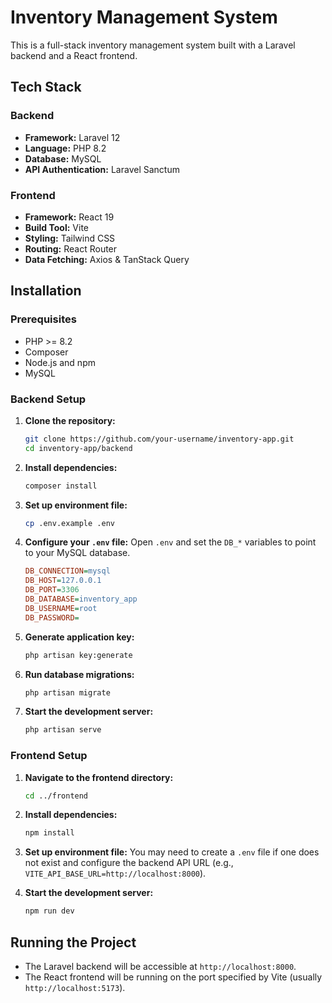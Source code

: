 # Inventory Management System

This is a full-stack inventory management system built with a Laravel backend and a React frontend.

## Tech Stack

### Backend

*   **Framework:** Laravel 12
*   **Language:** PHP 8.2
*   **Database:** MySQL
*   **API Authentication:** Laravel Sanctum

### Frontend

*   **Framework:** React 19
*   **Build Tool:** Vite
*   **Styling:** Tailwind CSS
*   **Routing:** React Router
*   **Data Fetching:** Axios & TanStack Query

## Installation

### Prerequisites

*   PHP >= 8.2
*   Composer
*   Node.js and npm
*   MySQL

### Backend Setup

1.  **Clone the repository:**
    ```bash
    git clone https://github.com/your-username/inventory-app.git
    cd inventory-app/backend
    ```

2.  **Install dependencies:**
    ```bash
    composer install
    ```

3.  **Set up environment file:**
    ```bash
    cp .env.example .env
    ```

4.  **Configure your `.env` file:**
    Open `.env` and set the `DB_*` variables to point to your MySQL database.
    ```ini
    DB_CONNECTION=mysql
    DB_HOST=127.0.0.1
    DB_PORT=3306
    DB_DATABASE=inventory_app
    DB_USERNAME=root
    DB_PASSWORD=
    ```

5.  **Generate application key:**
    ```bash
    php artisan key:generate
    ```

6.  **Run database migrations:**
    ```bash
    php artisan migrate
    ```

7.  **Start the development server:**
    ```bash
    php artisan serve
    ```

### Frontend Setup

1.  **Navigate to the frontend directory:**
    ```bash
    cd ../frontend
    ```

2.  **Install dependencies:**
    ```bash
    npm install
    ```

3.  **Set up environment file:**
    You may need to create a `.env` file if one does not exist and configure the backend API URL (e.g., `VITE_API_BASE_URL=http://localhost:8000`).

4.  **Start the development server:**
    ```bash
    npm run dev
    ```

## Running the Project

*   The Laravel backend will be accessible at `http://localhost:8000`.
*   The React frontend will be running on the port specified by Vite (usually `http://localhost:5173`).